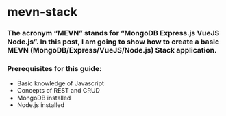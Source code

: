 # mevn-stack

### The acronym “MEVN” stands for “MongoDB Express.js VueJS Node.js”. In this post, I am going to show how to create a basic MEVN (MongoDB/Express/VueJS/Node.js) Stack application.

### Prerequisites for this guide:

* Basic knowledge of Javascript
* Concepts of REST and CRUD
* MongoDB installed
* Node.js installed
